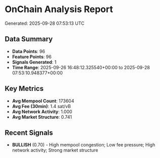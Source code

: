 # OnChain Analysis Report
Generated: 2025-09-28 07:53:13 UTC

## Data Summary
- **Data Points**: 96
- **Feature Points**: 96
- **Signals Generated**: 1
- **Time Range**: 2025-09-26 16:48:12.325540+00:00 to 2025-09-28 07:53:10.948377+00:00

## Key Metrics
- **Avg Mempool Count**: 173604
- **Avg Fee (30min)**: 1.4 sat/vB
- **Avg Network Activity**: 1.000
- **Avg Market Structure**: 0.741

## Recent Signals
- **BULLISH** (0.70) - High mempool congestion; Low fee pressure; High network activity; Strong market structure
